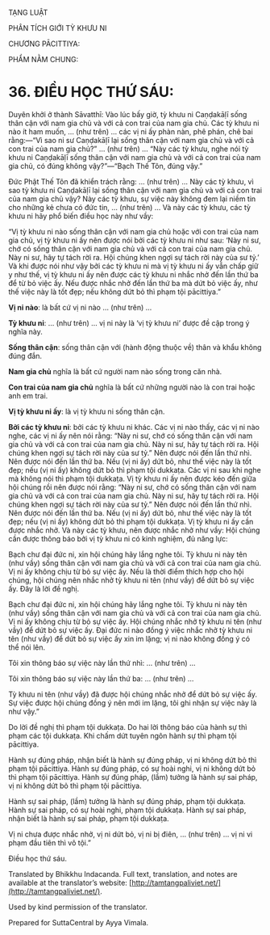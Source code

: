  

TẠNG LUẬT

PHÂN TÍCH GIỚI TỲ KHƯU NI

CHƯƠNG PĀCITTIYA:

PHẨM NẰM CHUNG:

# 36\. ĐIỀU HỌC THỨ SÁU:

Duyên khởi ở thành Sāvatthī: Vào lúc bấy giờ, tỳ khưu ni Caṇḍakāḷī sống thân cận với nam gia chủ và với cả con trai của nam gia chủ. Các tỳ khưu ni nào ít ham muốn, … (như trên) … các vị ni ấy phàn nàn, phê phán, chê bai rằng:—“Vì sao ni sư Caṇḍakāḷī lại sống thân cận với nam gia chủ và với cả con trai của nam gia chủ?” … (như trên) … “Này các tỳ khưu, nghe nói tỳ khưu ni Caṇḍakāḷī sống thân cận với nam gia chủ và với cả con trai của nam gia chủ, có đúng không vậy?”—“Bạch Thế Tôn, đúng vậy.”

Đức Phật Thế Tôn đã khiển trách rằng: … (như trên) … Này các tỳ khưu, vì sao tỳ khưu ni Caṇḍakāḷī lại sống thân cận với nam gia chủ và với cả con trai của nam gia chủ vậy? Này các tỳ khưu, sự việc này không đem lại niềm tin cho những kẻ chưa có đức tin, … (như trên) … Và này các tỳ khưu, các tỳ khưu ni hãy phổ biến điều học này như vầy:

“Vị tỳ khưu ni nào sống thân cận với nam gia chủ hoặc với con trai của nam gia chủ, vị tỳ khưu ni ấy nên được nói bởi các tỳ khưu ni như sau: ‘Này ni sư, chớ có sống thân cận với nam gia chủ và với cả con trai của nam gia chủ. Này ni sư, hãy tự tách rời ra. Hội chúng khen ngợi sự tách rời này của sư tỷ.’ Và khi được nói như vậy bởi các tỳ khưu ni mà vị tỳ khưu ni ấy vẫn chấp giữ y như thế, vị tỳ khưu ni ấy nên được các tỳ khưu ni nhắc nhở đến lần thứ ba để từ bỏ việc ấy. Nếu được nhắc nhở đến lần thứ ba mà dứt bỏ việc ấy, như thế việc này là tốt đẹp; nếu không dứt bỏ thì phạm tội pācittiya.”

**Vị ni nào**: là bất cứ vị ni nào … (như trên) …

**Tỳ khưu ni**: … (như trên) … vị ni này là ‘vị tỳ khưu ni’ được đề cập trong ý nghĩa này.

**Sống thân cận**: sống thân cận với (hành động thuộc về) thân và khẩu không đúng đắn.

**Nam gia chủ** nghĩa là bất cứ người nam nào sống trong căn nhà.

**Con trai của nam gia chủ** nghĩa là bất cứ những người nào là con trai hoặc anh em trai.

**Vị tỳ khưu ni ấy**: là vị tỳ khưu ni sống thân cận.

**Bởi các tỳ khưu ni**: bởi các tỳ khưu ni khác. Các vị ni nào thấy, các vị ni nào nghe, các vị ni ấy nên nói rằng: “Này ni sư, chớ có sống thân cận với nam gia chủ và với cả con trai của nam gia chủ. Này ni sư, hãy tự tách rời ra. Hội chúng khen ngợi sự tách rời này của sư tỷ.” Nên được nói đến lần thứ nhì. Nên được nói đến lần thứ ba. Nếu (vị ni ấy) dứt bỏ, như thế việc này là tốt đẹp; nếu (vị ni ấy) không dứt bỏ thì phạm tội dukkaṭa. Các vị ni sau khi nghe mà không nói thì phạm tội dukkaṭa. Vị tỳ khưu ni ấy nên được kéo đến giữa hội chúng rồi nên được nói rằng: “Này ni sư, chớ có sống thân cận với nam gia chủ và với cả con trai của nam gia chủ. Này ni sư, hãy tự tách rời ra. Hội chúng khen ngợi sự tách rời này của sư tỷ.” Nên được nói đến lần thứ nhì. Nên được nói đến lần thứ ba. Nếu (vị ni ấy) dứt bỏ, như thế việc này là tốt đẹp; nếu (vị ni ấy) không dứt bỏ thì phạm tội dukkaṭa. Vị tỳ khưu ni ấy cần được nhắc nhở. Và này các tỳ khưu, nên được nhắc nhở như vầy: Hội chúng cần được thông báo bởi vị tỳ khưu ni có kinh nghiệm, đủ năng lực:

Bạch chư đại đức ni, xin hội chúng hãy lắng nghe tôi. Tỳ khưu ni này tên (như vầy) sống thân cận với nam gia chủ và với cả con trai của nam gia chủ. Vị ni ấy không chịu từ bỏ sự việc ấy. Nếu là thời điểm thích hợp cho hội chúng, hội chúng nên nhắc nhở tỳ khưu ni tên (như vầy) để dứt bỏ sự việc ấy. Đây là lời đề nghị.

Bạch chư đại đức ni, xin hội chúng hãy lắng nghe tôi. Tỳ khưu ni này tên (như vầy) sống thân cận với nam gia chủ và với cả con trai của nam gia chủ. Vị ni ấy không chịu từ bỏ sự việc ấy. Hội chúng nhắc nhở tỳ khưu ni tên (như vầy) để dứt bỏ sự việc ấy. Đại đức ni nào đồng ý việc nhắc nhở tỳ khưu ni tên (như vầy) để dứt bỏ sự việc ấy xin im lặng; vị ni nào không đồng ý có thể nói lên.

Tôi xin thông báo sự việc này lần thứ nhì: … (như trên) …

Tôi xin thông báo sự việc này lần thứ ba: … (như trên) …

Tỳ khưu ni tên (như vầy) đã được hội chúng nhắc nhở để dứt bỏ sự việc ấy. Sự việc được hội chúng đồng ý nên mới im lặng, tôi ghi nhận sự việc này là như vậy.”

Do lời đề nghị thì phạm tội dukkaṭa. Do hai lời thông báo của hành sự thì phạm các tội dukkaṭa. Khi chấm dứt tuyên ngôn hành sự thì phạm tội pācittiya.

Hành sự đúng pháp, nhận biết là hành sự đúng pháp, vị ni không dứt bỏ thì phạm tội pācittiya. Hành sự đúng pháp, có sự hoài nghi, vị ni không dứt bỏ thì phạm tội pācittiya. Hành sự đúng pháp, (lầm) tưởng là hành sự sai pháp, vị ni không dứt bỏ thì phạm tội pācittiya.

Hành sự sai pháp, (lầm) tưởng là hành sự đúng pháp, phạm tội dukkaṭa. Hành sự sai pháp, có sự hoài nghi, phạm tội dukkaṭa. Hành sự sai pháp, nhận biết là hành sự sai pháp, phạm tội dukkaṭa.

Vị ni chưa được nhắc nhở, vị ni dứt bỏ, vị ni bị điên, … (như trên) … vị ni vi phạm đầu tiên thì vô tội.”

Điều học thứ sáu.

Translated by Bhikkhu Indacanda. Full text, translation, and notes are available at the translator’s website: [http://tamtangpaliviet.net/](http://tamtangpaliviet.net/).

Used by kind permission of the translator.

Prepared for SuttaCentral by Ayya Vimala.